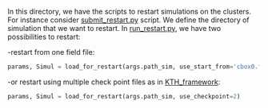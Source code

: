 In this directory, we have the scripts to restart simulations on the clusters. For
instance consider
[submit_restart.py](https://github.com/snek5000/snek5000-cbox/blob/main/doc/examples/nonlinear_restart/submit_restart.py)
script. We define the directory of simulation that we want to restart. In
[run_restart.py](https://github.com/snek5000/snek5000-cbox/blob/main/doc/examples/nonlinear_restart/run_restart.py),
we have two possibilities to restart:

-restart from one field file:

```python
params, Simul = load_for_restart(args.path_sim, use_start_from='cbox0.f00018')
```

-or restart using multiple check point files as in
[KTH_framework](https://kth-nek5000.github.io/KTH_Framework/group__chkpoint.html):

```python
params, Simul = load_for_restart(args.path_sim, use_checkpoint=2)
```
